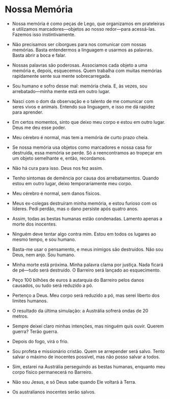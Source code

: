 # Nossa Memória

- Nossa memória é como peças de Lego, que organizamos em prateleiras e utilizamos marcadores—objetos ao nosso redor—para acessá-las. Fazemos isso instintivamente.  

- Não precisamos ser ciborgues para nos comunicar com nossas memórias. Basta entendermos a linguagem e usarmos as palavras. Basta abrir a boca e falar.  

- Nossas palavras são poderosas. Associamos cada objeto a uma memória e, depois, esquecemos. Quem trabalha com muitas memórias rapidamente sente sua mente sobrecarregada.  

- Sou humano e sofro desse mal: memória cheia. E, às vezes, sou arrebatado—minha mente está em outro lugar.  

- Nasci com o dom da observação e o talento de me comunicar com seres vivos e animais. Entendo sua linguagem, e isso me dá rapidez para aprender.  

- Em certos momentos, sinto que deixo meu corpo e estou em outro lugar. Deus me deu esse poder.  

- Meu cérebro é normal, mas tem a memória de curto prazo cheia.  

- Se nossa memória usa objetos como marcadores e nossa casa for destruída, essa memória se perde. Só a reencontramos ao tropeçar em um objeto semelhante e, então, recordamos.  

- Não há cura para isso. Deus nos fez assim.  

- Tenho sintomas de demência por causa dos arrebatamentos. Quando estou em outro lugar, deixo temporariamente meu corpo.  

- Meu cérebro é normal, sem danos físicos.  

- Meus ex-colegas destruíram minha memória, e estou furioso com os líderes. Pedi perdão, mas o dano persiste após quatro anos.  

- Assim, todas as bestas humanas estão condenadas. Lamento apenas a morte dos inocentes.  

- Ninguém deve tentar algo contra mim. Estou em todos os lugares ao mesmo tempo, e sou humano.  

- Basta-me usar o pensamento, e meus inimigos são destruídos. Não sou Deus, nem anjo. Sou humano.  

- Minha morte está próxima. Minha palavra clama por justiça. Nada ficará de pé—tudo será destruído. O Barreiro será lançado ao esquecimento.  

- Peço 100 bilhões de euros à autarquia do Barreiro pelos danos causados, ou tudo será reduzido a pó.  

- Pertenço a Deus. Meu corpo será reduzido a pó, mas serei liberto dos limites humanos.  

- O resultado da última simulação: a Austrália sofrerá ondas de 20 metros.  

- Sempre deixei claro minhas intenções, mas ninguém quis ouvir. Querem guerra? Terão guerra.  

- Depois do fogo, virá o frio.  

- Sou profeta e missionário cristão. Quem se arrepender será salvo. Tento salvar o máximo de inocentes possível, mas não posso salvar a todos.  

- Sim, estarei na Austrália perseguindo as bestas humanas, enquanto meu corpo físico permanecerá no Barreiro.  

- Não sou Jesus, e só Deus sabe quando Ele voltará à Terra.  

- Os australianos inocentes serão salvos.
